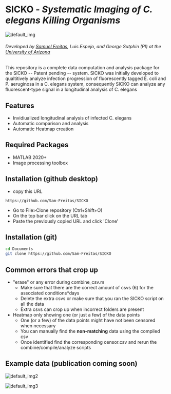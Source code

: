 # SICKO - _**S**ystematic **I**maging of **C**. elegans **K**illing **O**rganisms_ 
![default_img](https://github.com/Sam-Freitas/SICKO/blob/main/scripts/analysis/out1.png)
###### Developed by [Samuel Freitas](https://github.com/Sam-Freitas), Luis Espejo, and George Sutphin (PI) at the [University of Arizona](https://mcb.arizona.edu/)
This repository is a complete data computation and analysis package for the SICKO -- Patent pending -- system.
SICKO was initially developed to qualtitively analyze infection progression of fluorescently tagged E. coli and P. aeruginosa in a C. elegans system, consequently SICKO can analyze any fluorescent-type signal in a longitudinal analysis of C. elegans

## Features

- Invidiualized longitudinal analysis of infected C. elegans
- Automatic comparison and analysis
- Automatic Heatmap creation 

## Required Packages
 - MATLAB 2020+
 - Image processing toolbox

## Installation (github desktop)
 - copy this URL
 ```
 https://github.com/Sam-Freitas/SICKO
 ```
 - Go to File>Clone repository (Ctrl+Shift+O)
 - On the top bar click on the URL tab
 - Paste the previously copied URL and click 'Clone'
## Installation (git)

```sh
cd Documents
git clone https://github.com/Sam-Freitas/SICKO
```

## Common errors that crop up
  - "erase" or any error during combine_csv.m
    - Make sure that there are the correct amount of csvs (6) for the associated conditions*days
    - Delete the extra csvs or make sure that you ran the SICKO script on all the data
    - Extra csvs can crop up when incorrect folders are present
  - Heatmap only showing one (or just a few) of the data points
    - One (or a few) of the data points might have not been censored when necessary
    - You can manually find the **non-matching** data using the compiled csv
    - Once identified find the corresponding censor.csv and rerun the combine/compile/analyze scripts 


## Example data (publication coming soon)
![default_img2](https://github.com/Sam-Freitas/SICKO/blob/main/scripts/analysis/out2.png)

![default_img3](https://github.com/Sam-Freitas/SICKO/blob/main/scripts/analysis/out3.png)
